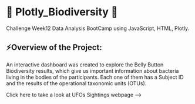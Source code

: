 # :microbe: Plotly_Biodiversity :microbe:
Challenge Week12 Data Analysis BootCamp using JavaScript, HTML, Plotly.

## ⚡Overview of the Project: 

An interactive dashboard was created to explore the Belly Button Biodiversity results, which give us important information about bacteria living in the bodies of the participants. Each one of them has a Subject ID and the results of the operational taxonomic units (OTUs). 

Click here to take a look at UFOs Sightings webpage --> 
